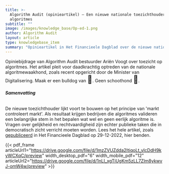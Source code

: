 ```yaml
---
title: >-
  Algorithm Audit (opinieartikel) – Een nieuwe nationale toezichthouder op
  algoritmes
subtitle: ""
image: /images/knowledge_base/Op-ed-1.png
author: Algorithm Audit
layout: article
type: knowledgebase_item
summary: "Opinieartikel in Het Financieele Dagblad over de nieuwe nationale algoritmetoezichthouder. Maak er een bulldog van \U0001F43A, geen schoothond \U0001F436"
---
```


Opiniebijdrage van Algorithm Audit bestuurder Ariën Voogt over toezicht op algoritmes. Het artikel pleit voor daadkrachtig optreden van de nationale algoritmewaakhond, zoals recent opgericht door de Minister van Digitalisering. Maak er een bulldog van <span style="font-size: 25px;">🐺</span>. Geen schoothond <span style="font-size: 25px;">🐶</span>.

###### **Samenvatting**

De nieuwe toezichthouder lijkt voort te bouwen op het principe van 'markt controleert markt'. Als resultaat krijgen bedrijven die algoritmes valideren een belangrijke stem in het bepalen wat wel en geen eerlijk algoritme is. Vragen over gelijkheid en rechtvaardigheid zijn echter publieke taken die in democratisch zicht verricht moeten worden. Lees het hele artikel, zoals <a href="https://fd.nl/opinie/1462782/maak-nieuwe-algoritmewaakhond-een-bulldog-in-plaats-van-een-schoothond" target="_blank">gepubliceerd</a> in Het Financieele Dagblad op 29-12-2022, hier benden.

{{< pdf_frame articleUrl1="https://drive.google.com/file/d/1mzZVUZdda2ItiqoLt_yIcDdH9kyWCXqC/preview" width_desktop_pdf="6" width_mobile_pdf="12" articleUrl2="https://drive.google.com/file/d/1nLI_xgTiUgKm5zLL7Zlm8ykwvJ-omW4w/preview" >}}
